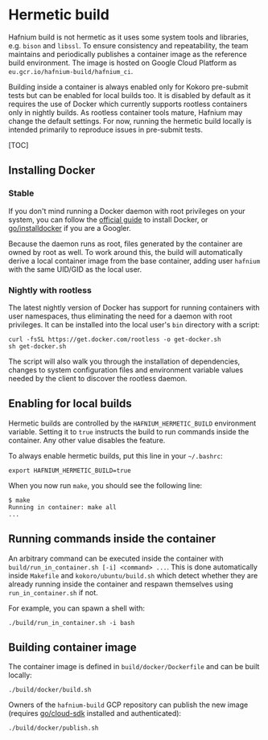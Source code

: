 # Hermetic build

Hafnium build is not hermetic as it uses some system tools and libraries, e.g.
`bison` and `libssl`. To ensure consistency and repeatability, the team
maintains and periodically publishes a container image as the reference build
environment. The image is hosted on Google Cloud Platform as
`eu.gcr.io/hafnium-build/hafnium_ci`.

Building inside a container is always enabled only for Kokoro pre-submit tests
but can be enabled for local builds too. It is disabled by default as it
requires the use of Docker which currently supports rootless containers only in
nightly builds. As rootless container tools mature, Hafnium may change the
default settings. For now, running the hermetic build locally is intended
primarily to reproduce issues in pre-submit tests.

[TOC]

## Installing Docker

### Stable

If you don't mind running a Docker daemon with root privileges on your system,
you can follow the [official guide](https://docs.docker.com/install/) to install
Docker, or [go/installdocker](https://goto.google.com/installdocker) if you are
a Googler.

Because the daemon runs as root, files generated by the container are owned by
root as well. To work around this, the build will automatically derive a local
container image from the base container, adding user `hafnium` with the same
UID/GID as the local user.

### Nightly with rootless

The latest nightly version of Docker has support for running containers with
user namespaces, thus eliminating the need for a daemon with root privileges. It
can be installed into the local user's `bin` directory with a script:

```shell
curl -fsSL https://get.docker.com/rootless -o get-docker.sh
sh get-docker.sh
```

The script will also walk you through the installation of dependencies, changes
to system configuration files and environment variable values needed by the
client to discover the rootless daemon.

## Enabling for local builds

Hermetic builds are controlled by the `HAFNIUM_HERMETIC_BUILD` environment
variable. Setting it to `true` instructs the build to run commands inside the
container. Any other value disables the feature.

To always enable hermetic builds, put this line in your `~/.bashrc`:

```shell
export HAFNIUM_HERMETIC_BUILD=true
```

When you now run `make`, you should see the following line:

```shell
$ make
Running in container: make all
...
```

## Running commands inside the container

An arbitrary command can be executed inside the container with
`build/run_in_container.sh [-i] <command> ...`. This is done automatically
inside `Makefile` and `kokoro/ubuntu/build.sh` which detect whether they are
already running inside the container and respawn themselves using
`run_in_container.sh` if not.

For example, you can spawn a shell with:

```shell
./build/run_in_container.sh -i bash
```

## Building container image

The container image is defined in `build/docker/Dockerfile` and can be built
locally:

```shell
./build/docker/build.sh
```

Owners of the `hafnium-build` GCP repository can publish the new image (requires
[go/cloud-sdk](https://goto.google.com/cloud-sdk) installed and authenticated):

```shell
./build/docker/publish.sh
```
